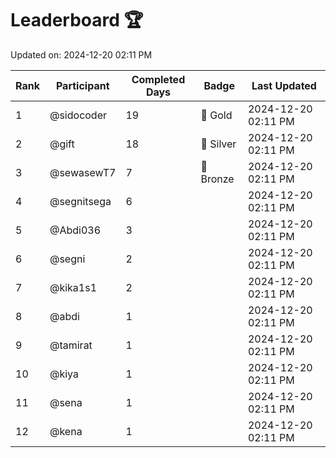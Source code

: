 # Leaderboard 🏆

Updated on: 2024-12-20 02:11 PM

| Rank | Participant       | Completed Days | Badge      | Last Updated         |
|------|-------------------|----------------|------------|----------------------|
| 1    | @sidocoder        | 19             | 🏅 Gold     | 2024-12-20 02:11 PM |
| 2    | @gift             | 18             | 🥈 Silver   | 2024-12-20 02:11 PM |
| 3    | @sewasewT7        | 7              | 🥉 Bronze   | 2024-12-20 02:11 PM |
| 4    | @segnitsega       | 6              |            | 2024-12-20 02:11 PM |
| 5    | @Abdi036          | 3              |            | 2024-12-20 02:11 PM |
| 6    | @segni            | 2              |            | 2024-12-20 02:11 PM |
| 7    | @kika1s1          | 2              |            | 2024-12-20 02:11 PM |
| 8    | @abdi             | 1              |            | 2024-12-20 02:11 PM |
| 9    | @tamirat          | 1              |            | 2024-12-20 02:11 PM |
| 10   | @kiya             | 1              |            | 2024-12-20 02:11 PM |
| 11   | @sena             | 1              |            | 2024-12-20 02:11 PM |
| 12   | @kena             | 1              |            | 2024-12-20 02:11 PM |
